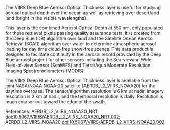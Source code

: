 The VIIRS Deep Blue Aerosol Optical Thickness layer is useful for studying aerosol optical depth over the ocean as well as retrieving over desert/arid land (bright in the visible wavelengths).

This layer is the combined Aerosol Optical Depth at 550 nm, only populated for those retrieval pixels passing quality assurance tests. It is created from the Deep Blue (DB) algorithm over land and the Satellite Ocean Aerosol Retrieval (SOAR) algorithm over water to determine atmospheric aerosol loading for day time cloud-free snow-free scenes. This data product is designed to facilitate continuity in the aerosol record provided by the Deep Blue aerosol project for other sensors including the Sea-viewing Wide Field-of-view Sensor (SeaWiFS) and Terra/Aqua Moderate Resolution Imaging Spectroradiometers (MODIS).

The VIIRS Deep Blue Aerosol Optical Thickness layer is available from the joint NASA/NOAA NOAA-20 satellite (AERDB_L2_VIIRS_NOAA20) for the daytime overpass. The sensor/algorithm resolution is 6 km at nadir, imagery resolution is 2 km at nadir, and the temporal resolution is daily. Resolution is much coarser out toward the edge of the swath.

References: AERDB_L2_VIIRS_NOAA20_NRT [doi:10.5067/VIIRS/AERDB_L2_VIIRS_NOAA20_NRT.002](https://doi.org/10.5067/VIIRS/AERDB_L2_VIIRS_NOAA20_NRT.002); AERDB_L2_VIIRS_NOAA20 [doi:10.5067/VIIRS/AERDB_L2_VIIRS_NOAA20.002](https://doi.org/10.5067/VIIRS/AERDB_L2_VIIRS_NOAA20.002)